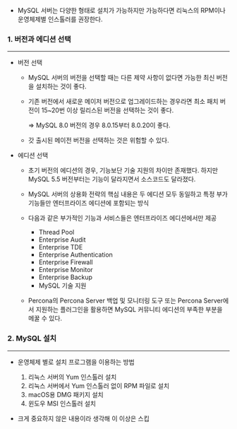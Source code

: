 - MySQL 서버는 다양한 형태로 설치가 가능하지만 가능하다면 리눅스의 RPM이나 운영체제별 인스톨러를 권장한다.

### 1. 버전과 에디션 선택

---

- 버전 선택

    - MySQL 서버의 버전을 선택할 때는 다른 제약 사항이 없다면 가능한 최신 버전을 설치하는 것이 좋다.

    - 기존 버전에서 새로운 메이저 버전으로 업그레이드하는 경우라면 최소 패치 버전이 15~20번 이상 릴리스된 버전을 선택하는 것이 좋다.

      ⇒ MySQL 8.0 버전의 경우 8.0.15부터 8.0.20이 좋다.

    - 갓 출시된 메이전 버전을 선택하는 것은 위험할 수 있다.


- 에디션 선택

    - 초기 버전의 에디션의 경우, 기능보단 기술 지원의 차이만 존재했다. 하지만 MySQL 5.5 버전부터는 기능이 달라지면서 소스코드도 달라졌다.

    - MySQL 서버의 상용화 전략의 핵심 내용은 두 에디션 모두 동일하고 특정 부가 기능들만 엔터프라이즈 에디션에 포함되는 방식

    - 다음과 같은 부가적인 기능과 서비스들은 엔터프라이즈 에디션에서만 제공

        - Thread Pool
        - Enterprise Audit
        - Enterprise TDE
        - Enterprise Authentication
        - Enterprise Firewall
        - Enterprise Monitor
        - Enterprise Backup
        - MySQL 기술 지원

    - Percona의 Percona Server 백업 및 모니터링 도구 또는 Percona Server에서 지원하는 플러그인을 활용하면 MySQL 커뮤니티 에디션의 부족한 부분을 메꿀 수 있다.

### 2. MySQL 설치

---

- 운영체제 별로 설치 프로그램을 이용하는 방법

    1. 리눅스 서버의 Yum 인스톨러 설치
    2. 리눅스 서버에서 Yum 인스톨러 없이 RPM 파일로 설치
    3. macOS용 DMG 패키지 설치
    4. 윈도우 MSI 인스톨러 설치

- 크게 중요하지 않은 내용이라 생각해 이 이상은 스킵